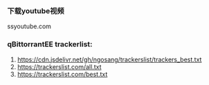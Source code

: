 ### 下载youtube视频
ssyoutube.com

### qBittorrantEE trackerlist:
1. https://cdn.jsdelivr.net/gh/ngosang/trackerslist/trackers_best.txt
2. https://trackerslist.com/all.txt
3. https://trackerslist.com/best.txt
